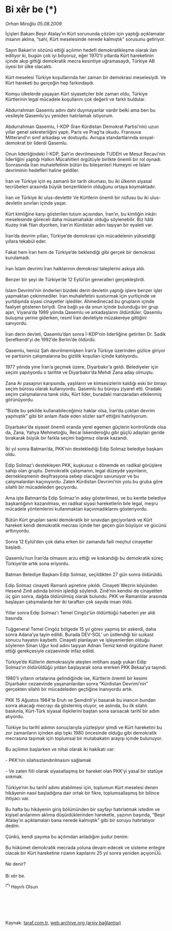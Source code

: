 # Bi xêr be (*)

*Orhan Miroğlu 05.08.2009*

<div class="taraf_structure_2col_1zq">
<div class="margen_n">



 <p>İçişleri Bakanı Beşir Atalay’ın Kürt sorununda çözüm için yaptığı açıklamalar insanın aklına, “sahi, Kürt meselesinde nerede kalmıştık” sorusunu getiriyor. <br/><br/>Sayın Bakan’ın sözünü ettiği açılımın hedefi demokratikleşme olarak ilan ediliyor ki, bugün çok iyi biliyoruz, eğer 1970’li yıllarda Kürt hareketinin içinde akıp gittiği demokratik mecra kesintiye uğramasaydı, Türkiye AB üyesi bir ülke olacaktı. <br/><br/>Kürt meselesi Türkiye koşullarında her zaman bir demokrasi meselesiydi. Ve Kürt hareketi bu gerçeğin hep farkındaydı. <br/><br/>Komşu ülkelerde yaşayan Kürt siyasetçiler bile zaman oldu, Türkiye Kürtlerinin legal mücadele koşullarını çok değerli ve farklı buldular. <br/><br/>Abdurrahman Qasemlu adını dahi duymayanlar vardır belki ama ben bu vesileyle Qasemlu’yu yeniden hatırlamak istiyorum. <br/><br/>Abdurrahman Qasemlu, İ-KDP (İran Kürdistan Demokrat Partisi’nin) uzun yıllar genel sekreterliğini yaptı. Paris ve Prag’ta okudu. Fransuva Mitterand’ın sınıf arkadaşı ve dostuydu. Avrupa standartlarında sosyal-demokrat bir liderdi Qasemlu. <br/><br/>Onun liderliğindeki İ-KDP, Şah’ın devrilmesinde TUDEH ve Mesut Recavi’nin liderliğini yaptığı Halkın Mücahitleri örgütüyle birlikte önemli bir rol oynadı. Sonrasında İran muhalefetinin bütün bu bileşenleri Humeyni ve İslam devriminin hedefleri haline geldiler. <br/><br/>İran ve Türkiye için eş zamanlı bir tarih okuması, bu iki ülkenin siyasal tecrübeleri arasında büyük benzerliklerin olduğunu ortaya koymaktadır. <br/><br/>İran ve Türkiye iki ulus-devlettir Ve Kürtlerin önemli bir nüfusu bu iki ulus-devletin sınırları içinde yaşar. <br/><br/>Kürt kimliğine karşı gösterilen tutum açısından, İran’ın, bu kimliğin inkârı meselesinde göreceli daha müsamahakâr olduğu söylenebilir. Biz hâlâ Kuzey Irak filan diyorken, İran’ın Kürdistan adını taşıyan bir eyaleti var. <br/><br/>İran’da devrim yılları, Türkiye’de demokrasi için mücadelenin yükseldiği yıllara tekabül eder. <br/><br/>Fakat hem İran hem de Türkiye’de beklendiği gibi gerçek bir demokrasi kurulamadı. <br/><br/>İran İslam devrimi İran halklarının demokrasi taleplerini askıya aldı. <br/><br/>Benzer bir şeyi de Türkiye’de 12 Eylül’ün generalleri gerçekleştirdi. <br/><br/>İslam Devrimi’nin önderleri bizdeki derin devletin yaptığı işlere benzer işler yapmaktan çekinmediler. İran muhalefetini susturmak için yurtiçinde ve yurtdışında siyasi cinayetler işlediler. Ahmedinecad bu grupların içinde faaliyet gösteren biriydi. Ona bağlı ya da onun içinde bulunduğu bir grup ajan, Viyana’da 1989 yılında Qasemlu ve arkadaşlarını öldürdüler. Qasemlu buluşma yerine giderken, resmî İran devletiyle müzakereye gittiğini sanıyordu. <br/><br/>İran derin devleti, Qasemlu’dan sonra İ-KDP’nin liderliğine getirilen Dr. Sadık Şerefkendi’yi de 1992’de Berlin’de öldürdü. <br/><br/>Qasemlu, henüz Şah devrilmemişken İran’a Türkiye üzerinden gizlice giriyor ve partisinin çalışmalarına bu gizlilik koşulları içinde katılıyordu. <br/><br/>1977 yılında yine İran’a geçmek üzere, Diyarbakır’a geldi. Belediyeler için seçim yapılıyordu o tarihte ve Diyarbakır’da Mehdi Zana aday olmuştu. <br/><br/>Zana Ar pasajının karşısında, yaşlıların ve kimsesizlerin kaldığı eski bir binayı seçim bürosu olarak kullanıyordu. Qasemlu bu büroyu ziyaret etti. Oradaki seçim çalışmalarına tanık oldu, Kürt lider, buradaki manzaradan etkilenmiş görünüyordu. <br/><br/>“Bizde bu şekilde kullanabileceğimiz haklar olsa, İran’da çoktan devrim yapmıştık” gibi bir anlam ifade eden sözler sarf ettiğini hatırlıyorum. <br/><br/>Diyarbakır’da siyaset önemli oranda yerel egemen güçlerin kontrolünde olsa da, Zana, Yahya Mehmetoğlu, Recai İskenderoğlu gibi güçlü adayları geride bırakarak büyük bir farkla seçimi bağımsız olarak kazandı. <br/><br/>İki yıl sonra Batman’da, PKK’nin desteklediği Edip Solmaz belediye başkanı oldu. <br/><br/>Edip Solmaz’ı destekleyen PKK, kuşkusuz o dönemde en radikal görüşlere sahip olan gruptu. Demokratik çalışmanın, legal düzeyde yayınların, dernekleşmenin deşifrasyona sebep olacağını savunuyor ve bu çalışmalardan kaçınıyordu. Zaten Kürdistan Devrimi’nin yolu bu gruba göre silahlı bir mücadeleden geçiyordu. <br/><br/>Ama işte Batman’da Edip Solmaz’ın aday gösterilmesi, ve bu kentte belediye başkanlığının kazanılması, en radikal siyasi hareketlerin bile legal, meşru mücadele yöntemlerini kullanmaktan kaçınmadıklarını gösteriyordu. <br/><br/>Bütün Kürt grupları sanki demokratik bir sınavdan geçiyorlardı ve Kürt hareketi kendi demokratik mecrası içinde her geçen gün büyüyor ve gücünü arttırıyordu. <br/><br/>Sonra 12 Eylül’den çok daha erken bir zamanda faili meçhul cinayetler başladı. <br/><br/>Qasemlu’nun İran’da olmasını arzu ettiği ve kıskandığı bu demokratik süreç Türkiye’de artık sona eriyordu. <br/><br/>Batman Belediye Başkanı Edip Solmaz, seçildikten 27 gün sonra öldürüldü. <br/><br/>Edip Solmaz cinayeti Ramanlı aşiretine yıkıldı. Cinayeti Wezrin köyünden Hesenê Zinê adında birinin işlediği söylendi. Zinê’nin kendisi de cinayetten üç gün sonra, dağda öldürülmüş olarak bulundu. PKK ve Ramanlılar arasında başlayan çatışmalarda her iki taraftan çok sayıda insan öldü. <br/><br/>Yıllar sonra Edip Solmaz’ı Temel Cingöz’ün öldürttüğü haberleri yer aldı basında. <br/><br/>Tuğgeneral Temel Cingöz bölgede 15 yıl görev yapmış bir askerdi, daha sonra Adana’ya tayin edildi. Burada DEV-SOL’ un üstlendiği bir suikast sonucu hayatını kaybetti. Cinayeti planlayan ve işleyenlerden olduğu söylenen Sinan Uğur kod adını taşıyan Adnan Temiz kendi örgütüne ihanet ettiği gerekçesiyle cezaevinde infaz edildi. <br/><br/>Türkiye’de Kütlerin demokrasiyle ateşten imtihanı aşağı yukarı Edip Solmaz’ın öldürüldüğü yıldan başlayarak sona ererken PKK Bekaa’ya taşındı. <br/><br/>1980’li yılların ortalarına gelindiğinde ise, Kürtlerin önemli bir kesimi Diyarbakır cezaevinde yaşananlardan sonra “Kürdistan Devrimi’nin” gerçekten silahlı bir mücadeleden geçtiğine inanıyordu artık. <br/><br/>PKK 15 Ağustos 1984’te Eruh ve Şemdinli’yi basarak bu inancın bundan sonra akacağı mecrayı da göstermiş oluyor, ve aslında, bu ilk silahlı baskınla, Kürt-Türk siyasal ilişkilerini baştan sona sarsacak tarihî bir adım atıyordu. <br/><br/>Türkiye bu tarihî adımın sonuçlarıyla yüzleşiyor şimdi ve Kürt hareketini bu zor zamanların içinden alıp tıpkı 1980 öncesinde olduğu gibi demokratik mecrasına taşımak için toplumsal bir mutabakatın arayışı içinde bulunuyor. <br/><br/>Bu açılımın başlarken ve nihai olarak iki hakikati var: <br/><br/>- PKK’nin silahsızlandırılmasını sağlamak <br/><br/>- Ve zaten fiili olarak siyasallaşmış bir hareket olan PKK’yi yasal bir statüye sokmak. <br/><br/>Türkiye’nin bu tarihî adımı atabilmesi için, toplumun Kürt meselesi denen hikâyenin nasıl başladığına dair ortak bir fikre, toplumsallaşmış bir bilince ihtiyacı var. <br/><br/>Bu hafta bu hikâyenin giriş bölümünden bir sayfayı hatırlatmak istedim ve kişisel anılarımın aklıma düşürdüklerinden hareketle, yazının başında, “Beşir Atalay’ın açıklamaları bana nerede kalmıştık” gibi bir soruyu hatırlatıyor dedim. <br/><br/>Çünkü, kendi payıma bu açılımdan anladığım şudur benim: <br/><br/>Bu hükümet demokratik mecrada yoluna devam edecek ve sisteme entegre olacak bir Kürt hareketine rızanın kapılarını 25 yıl sonra yeniden açıyorıÜü. <br/><br/>Ne denir? <br/><br/>Bi xêr be.   <sup><br/><br/>(*) </sup>Hayırlı Olsun</p>
<br/>
<br/>
<br/>



<br/>


<div id="taraf_not">
</div>

</div>


</div>

Kaynak: [taraf.com.tr](http://taraf.com.tr:80/makale/7050.htm), [web.archive.org (arşiv bağlantısı)](http://web.archive.org/web/20091230015901/http://taraf.com.tr:80/makale/7050.htm)
